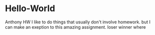 # Hello-World
Anthony HW
I like to do things that usually don't involve homework. but I can make an exeption to this amazing assignment.
loser
winner
where
